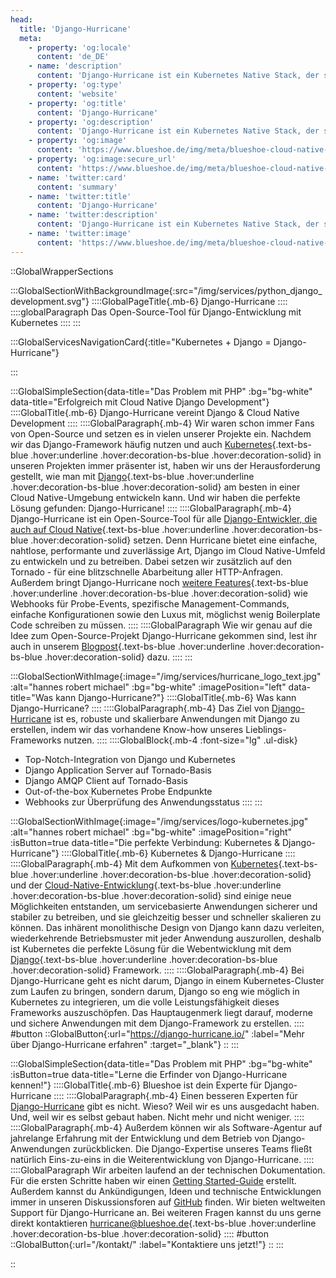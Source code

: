 ```yaml
---
head:
  title: 'Django-Hurricane'
  meta:
    - property: 'og:locale'
      content: 'de_DE'
    - name: 'description'
      content: 'Django-Hurricane ist ein Kubernetes Native Stack, der speziell für Django entwickelt wurde und die Vorteile von Kubernetes mit Django in Einklang bringt. Probiere es aus!'
    - property: 'og:type'
      content: 'website'
    - property: 'og:title'
      content: 'Django-Hurricane'
    - property: 'og:description'
      content: 'Django-Hurricane ist ein Kubernetes Native Stack, der speziell für Django entwickelt wurde und die Vorteile von Kubernetes mit Django in Einklang bringt. Probiere es aus!'
    - property: 'og:image'
      content: 'https://www.blueshoe.de/img/meta/blueshoe-cloud-native-devlopment.png'
    - property: 'og:image:secure_url'
      content: 'https://www.blueshoe.de/img/meta/blueshoe-cloud-native-devlopment.png'
    - name: 'twitter:card'
      content: 'summary'
    - name: 'twitter:title'
      content: 'Django-Hurricane'
    - name: 'twitter:description'
      content: 'Django-Hurricane ist ein Kubernetes Native Stack, der speziell für Django entwickelt wurde und die Vorteile von Kubernetes mit Django in Einklang bringt. Probiere es aus!'
    - name: 'twitter:image'
      content: 'https://www.blueshoe.de/img/meta/blueshoe-cloud-native-devlopment.png'
---
```


::GlobalWrapperSections

:::GlobalSectionWithBackgroundImage{:src="/img/services/python_django_development.svg"}
::::GlobalPageTitle{.mb-6}
Django-Hurricane
::::
::::globalParagraph
Das Open-Source-Tool für Django-Entwicklung mit Kubernetes
::::
:::

:::GlobalServicesNavigationCard{:title="Kubernetes + Django = Django-Hurricane"}

:::

:::GlobalSimpleSection{data-title="Das Problem mit PHP" :bg="bg-white" data-title="Erfolgreich mit Cloud Native Django Development"}
::::GlobalTitle{.mb-6}
Django-Hurricane vereint Django & Cloud Native Development
::::
::::GlobalParagraph{.mb-4}
Wir waren schon immer Fans von Open-Source und setzen es in vielen unserer Projekte ein. Nachdem wir das Django-Framework häufig nutzen und auch [Kubernetes](/leistungen/docker-kubernetes/){.text-bs-blue .hover:underline .hover:decoration-bs-blue .hover:decoration-solid} in unseren Projekten immer präsenter ist, haben wir uns der Herausforderung gestellt, wie man mit [Django](/leistungen/python-django-agentur/){.text-bs-blue .hover:underline .hover:decoration-bs-blue .hover:decoration-solid} am besten in einer Cloud Native-Umgebung entwickeln kann. Und wir haben die perfekte Lösung gefunden: Django-Hurricane!
::::
::::GlobalParagraph{.mb-4}
Django-Hurricane ist ein Open-Source-Tool für alle [Django-Entwickler, die auch auf Cloud Native](/blog/django-fuer-kubernetes/){.text-bs-blue .hover:underline .hover:decoration-bs-blue .hover:decoration-solid} setzen. Denn Hurricane bietet eine einfache, nahtlose, performante und zuverlässige Art, Django im Cloud Native-Umfeld zu entwickeln und zu betreiben. Dabei setzen wir zusätzlich auf den Tornado - für eine blitzschnelle Abarbeitung aller HTTP-Anfragen. Außerdem bringt Django-Hurricane noch [weitere Features](/blog/neue-features-fuer-django-hurricane/){.text-bs-blue .hover:underline .hover:decoration-bs-blue .hover:decoration-solid} wie Webhooks für Probe-Events, spezifische Management-Commands, einfache Konfigurationen sowie den Luxus mit, möglichst wenig Boilerplate Code schreiben zu müssen.
::::
::::GlobalParagraph
Wie wir genau auf die Idee zum Open-Source-Projekt Django-Hurricane gekommen sind, lest ihr auch in unserem [Blogpost](/blog/django-fuer-kubernetes/){.text-bs-blue .hover:underline .hover:decoration-bs-blue .hover:decoration-solid} dazu.
::::
:::

:::GlobalSectionWithImage{:image="/img/services/hurricane_logo_text.jpg" :alt="hannes robert michael" :bg="bg-white" :imagePosition="left" data-title="Was kann Django-Hurricane?"}
::::GlobalTitle{.mb-6}
Was kann Django-Hurricane?
::::
::::GlobalParagraph{.mb-4}
Das Ziel von <a href="https://django-hurricane.io/" class="text-bs-blue hover:underline hover:decoration-bs-blue hover:decoration-solid" target="_blank">Django-Hurricane</a> ist es, robuste und skalierbare Anwendungen mit Django zu erstellen, indem wir das vorhandene Know-how unseres Lieblings-Frameworks nutzen.
::::
::::GlobalBlock{.mb-4 :font-size="lg" .ul-disk}
- Top-Notch-Integration von Django und Kubernetes
- Django Application Server auf Tornado-Basis
- Django AMQP Client auf Tornado-Basis
- Out-of-the-box Kubernetes Probe Endpunkte
- Webhooks zur Überprüfung des Anwendungsstatus
::::
:::

:::GlobalSectionWithImage{:image="/img/services/logo-kubernetes.jpg" :alt="hannes robert michael" :bg="bg-white" :imagePosition="right" :isButton=true data-title="Die perfekte Verbindung: Kubernetes & Django-Hurricane"}
::::GlobalTitle{.mb-6}
Kubernetes & Django-Hurricane
::::
::::GlobalParagraph{.mb-4}
Mit dem Aufkommen von [Kubernetes](/blog/django-fuer-kubernetes/){.text-bs-blue .hover:underline .hover:decoration-bs-blue .hover:decoration-solid} und der [Cloud-Native-Entwicklung](/leistungen/cloud-native-development/){.text-bs-blue .hover:underline .hover:decoration-bs-blue .hover:decoration-solid} sind einige neue Möglichkeiten entstanden, um servicebasierte Anwendungen sicherer und stabiler zu betreiben, und sie gleichzeitig besser und schneller skalieren zu können. Das inhärent monolithische Design von Django kann dazu verleiten, wiederkehrende Betriebsmuster mit jeder Anwendung auszurollen, deshalb ist Kubernetes die perfekte Lösung für die Webentwicklung mit dem [Django](/leistungen/python-django-agentur/){.text-bs-blue .hover:underline .hover:decoration-bs-blue .hover:decoration-solid} Framework.
::::
::::GlobalParagraph{.mb-4}
Bei Django-Hurricane geht es nicht darum, Django in einem Kubernetes-Cluster zum Laufen zu bringen, sondern darum, Django so eng wie möglich in Kubernetes zu integrieren, um die volle Leistungsfähigkeit dieses Frameworks auszuschöpfen. Das Hauptaugenmerk liegt darauf, moderne und sichere Anwendungen mit dem Django-Framework zu erstellen.
::::
#button
::GlobalButton{:url="https://django-hurricane.io/" :label="Mehr über Django-Hurricane erfahren" :target="_blank"}
::
:::

:::GlobalSimpleSection{data-title="Das Problem mit PHP" :bg="bg-white" :isButton=true data-title="Lerne die Erfinder von Django-Hurricane kennen!"}
::::GlobalTitle{.mb-6}
Blueshoe ist dein Experte für Django-Hurricane
::::
::::GlobalParagraph{.mb-4}
Einen besseren Experten für <a href="https://django-hurricane.io/" class="text-bs-blue hover:underline hover:decoration-bs-blue hover:decoration-solid" target="_blank">Django-Hurricane</a> gibt es nicht. Wieso? Weil wir es uns ausgedacht haben. Und, weil wir es selbst gebaut haben. Nicht mehr und nicht weniger.
::::
::::GlobalParagraph{.mb-4}
Außerdem können wir als Software-Agentur auf jahrelange Erfahrung mit der Entwicklung und dem Betrieb von Django-Anwendungen zurückblicken. Die Django-Expertise unseres Teams fließt natürlich Eins-zu-eins in die Weiterentwicklung von Django-Hurricane.
::::
::::GlobalParagraph
Wir arbeiten laufend an der technischen Dokumentation. Für die ersten Schritte haben wir einen <a href="https://django-hurricane.io/getting-started/" class="text-bs-blue hover:underline hover:decoration-bs-blue hover:decoration-solid" target="_blank">Getting Started-Guide</a> erstellt. Außerdem kannst du Ankündigungen, Ideen und technische Entwicklungen immer in unseren Diskussionsforen auf <a href="https://github.com/django-hurricane/django-hurricane/discussions" class="text-bs-blue hover:underline hover:decoration-bs-blue hover:decoration-solid" target="_blank">GitHub</a> finden. Wir bieten weltweiten Support für Django-Hurricane an. Bei weiteren Fragen kannst du uns gerne direkt kontaktieren [hurricane@blueshoe.de](mailto:hurricane@blueshoe.de){.text-bs-blue .hover:underline .hover:decoration-bs-blue .hover:decoration-solid}
::::
#button
::GlobalButton{:url="/kontakt/" :label="Kontaktiere uns jetzt!"}
::
:::

::